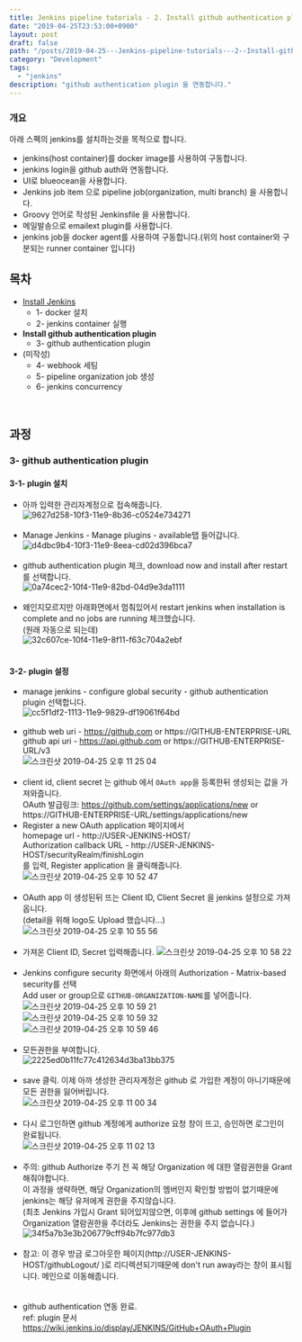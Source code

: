 ```yaml
---
title: Jenkins pipeline tutorials - 2. Install github authentication plugin
date: "2019-04-25T23:53:00+0900"
layout: post
draft: false
path: "/posts/2019-04-25---Jenkins-pipeline-tutorials---2--Install-github-authentication-plugin/"
category: "Development"
tags:
  - "jenkins"
description: "github authentication plugin 을 연동합니다."
---
```



### 개요
아래 스펙의 jenkins를 설치하는것을 목적으로 합니다.
- jenkins(host container)를 docker image를 사용하여 구동합니다.
- jenkins login을 github auth와 연동합니다.
- UI로 blueocean을 사용합니다.
- Jenkins job item 으로 pipeline job(organization, multi branch) 을 사용합니다.
- Groovy 언어로 작성된 Jenkinsfile 을 사용합니다.
- 메일발송으로 emailext plugin를 사용합니다.
- jenkins job을 docker agent를 사용하여 구동합니다.(위의 host container와 구분되는 runner container 입니다)

## 목차
- [Install Jenkins](/posts/2019-04-14---Jenkins-pipeline-tutorials---1--Install-Jenkins/)
  - 1- docker 설치
  - 2- jenkins container 실행
- **Install github authentication plugin**
  - 3- github authentication plugin
- (미작성)
  - 4- webhook 세팅
  - 5- pipeline organization job 생성
  - 6- jenkins concurrency
<br/>

## 과정
### 3- github authentication plugin
#### 3-1- plugin 설치
- 아까 입력한 관리자계정으로 접속해줍니다.<br/>
![9627d258-10f3-11e9-8b36-c0524e734271](https://user-images.githubusercontent.com/19223089/56739946-df4d5800-67aa-11e9-901d-acaf9deea301.png)<br/><br/>
- Manage Jenkins - Manage plugins - available탭 들어갑니다.<br/>
![d4dbc9b4-10f3-11e9-8eea-cd02d396bca7](https://user-images.githubusercontent.com/19223089/56739948-df4d5800-67aa-11e9-924e-7c13b76a4c17.gif)<br/><br/>
- github authentication plugin 체크, download now and install after restart를 선택합니다.<br/>
![0a74cec2-10f4-11e9-82bd-04d9e3da1111](https://user-images.githubusercontent.com/19223089/56739949-df4d5800-67aa-11e9-85f8-3111d6b7f62d.gif)<br/><br/>
- 왜인지모르지만 아래화면에서 멈춰있어서 restart jenkins when installation is complete and no jobs are running 체크했습니다.<br/>
(원래 자동으로 되는데)<br/>
![32c607ce-10f4-11e9-8f11-f63c704a2ebf](https://user-images.githubusercontent.com/19223089/56739951-dfe5ee80-67aa-11e9-9b99-e510d3bfc706.png)
<br/><br/>

#### 3-2- plugin 설정
- manage jenkins - configure global security - github authentication plugin 선택합니다.<br/>
![cc5f1df2-1113-11e9-9829-df19061f64bd](https://user-images.githubusercontent.com/19223089/56742603-05c1c200-67b0-11e9-9676-bc06b4d74f8c.gif)<br/><br/>
- github web uri - https://github.com or https://GITHUB-ENTERPRISE-URL <br/>
github api uri - https://api.github.com or https://GITHUB-ENTERPRISE-URL/v3 <br/>
![스크린샷 2019-04-25 오후 11 25 04](https://user-images.githubusercontent.com/19223089/56743369-64d40680-67b1-11e9-9c90-beb763083fac.png)
<br/><br/>
- client id, client secret 는 github 에서 `OAuth app`을 등록한뒤 생성되는 값을 가져와줍니다.<br/>
OAuth 발급링크: https://github.com/settings/applications/new or https://GITHUB-ENTERPRISE-URL/settings/applications/new <br/>
- Register a new OAuth application 페이지에서<br/>
homepage url - http://USER-JENKINS-HOST/ <br/>
Authorization callback URL - http://USER-JENKINS-HOST/securityRealm/finishLogin <br/>
를 입력, Register application 을 클릭해줍니다.<br/>
![스크린샷 2019-04-25 오후 10 52 47](https://user-images.githubusercontent.com/19223089/56742604-05c1c200-67b0-11e9-9de7-d8e2543ad903.png)
<br/><br/>
- OAuth app 이 생성된뒤 뜨는 Client ID, Client Secret 을 jenkins 설정으로 가져옵니다.<br/>
(detail을 위해 logo도 Upload 했습니다...)<br/>
![스크린샷 2019-04-25 오후 10 55 56](https://user-images.githubusercontent.com/19223089/56742605-05c1c200-67b0-11e9-9783-ad84894bfe32.png)
<br/><br/>
- 가져온 Client ID, Secret 입력해줍니다.
![스크린샷 2019-04-25 오후 10 58 22](https://user-images.githubusercontent.com/19223089/56742606-05c1c200-67b0-11e9-8bd1-debc994b9475.png)
<br/><br/>
- Jenkins configure security 화면에서 아래의 Authorization - Matrix-based security를 선택<br/>
Add user or group으로 `GITHUB-ORGANIZATION-NAME`를 넣어줍니다.<br/>
![스크린샷 2019-04-25 오후 10 59 21](https://user-images.githubusercontent.com/19223089/56744137-e37d7380-67b2-11e9-9609-696ab3f38edf.png)
![스크린샷 2019-04-25 오후 10 59 32](https://user-images.githubusercontent.com/19223089/56744208-07d95000-67b3-11e9-8d36-622cc0fdba8e.png)
![스크린샷 2019-04-25 오후 10 59 46](https://user-images.githubusercontent.com/19223089/56744210-07d95000-67b3-11e9-8166-1d0f3aa0d12d.png)
<br/><br/>
- 모든권한을 부여합니다.<br/>
![2225ed0b11fc77c412634d3ba13bb375](https://user-images.githubusercontent.com/19223089/56744745-08beb180-67b4-11e9-96ce-e935542220e4.gif)
<br/><br/>
- save 클릭. 이제 아까 생성한 관리자계정은 github 로 가입한 계정이 아니기때문에 모든 권한을 잃어버립니다.<br/>
![스크린샷 2019-04-25 오후 11 00 34](https://user-images.githubusercontent.com/19223089/56744765-11af8300-67b4-11e9-8c45-1db3416b6c0c.png)
<br/><br/>
- 다시 로그인하면 github 계정에게 authorize 요청 창이 뜨고, 승인하면 로그인이 완료됩니다.<br/>
![스크린샷 2019-04-25 오후 11 02 13](https://user-images.githubusercontent.com/19223089/56744852-3c99d700-67b4-11e9-8735-2d71bdcfbcc5.png)
<br/><br/>
- 주의: github Authorize 주기 전 꼭 해당 Organization 에 대한 열람권한을 Grant 해줘야합니다.<br/>
이 과정을 생략하면, 해당 Organization의 멤버인지 확인할 방법이 없기때문에 jenkins는 해당 유저에게 권한을 주지않습니다.<br/>
(최초 Jenkins 가입시 Grant 되어있지않으면, 이후에 github settings 에 들어가 Organization 열람권한을 주더라도 Jenkins는 권한을 주지 없습니다.)
![34f5a7b3e3b206779cff94b7fc977db3](https://user-images.githubusercontent.com/19223089/56744964-68b55800-67b4-11e9-99bb-27db9edf094c.gif)
<br/><br/>
- 참고: 이 경우 방금 로그아웃한 페이지(http://USER-JENKINS-HOST/githubLogout/ )로 리디렉션되기때문에 don't run away라는 창이 표시됩니다. 메인으로 이동해줍니다.<br/>
<br/><br/>
- github authentication 연동 완료.<br/>
ref: plugin 문서 https://wiki.jenkins.io/display/JENKINS/GitHub+OAuth+Plugin
<br/><br/>

